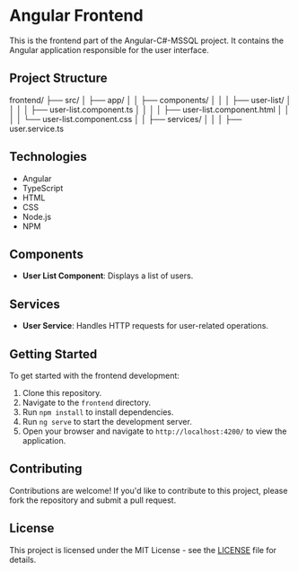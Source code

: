# Angular Frontend

This is the frontend part of the Angular-C#-MSSQL project. It contains the Angular application responsible for the user interface.

## Project Structure

frontend/
├── src/
│ ├── app/
│ │ ├── components/
│ │ │ ├── user-list/
│ │ │ │ ├── user-list.component.ts
│ │ │ │ ├── user-list.component.html
│ │ │ │ └── user-list.component.css
│ │ ├── services/
│ │ │ ├── user.service.ts


## Technologies

- Angular
- TypeScript
- HTML
- CSS
- Node.js
- NPM



## Components

- **User List Component**: Displays a list of users.

## Services

- **User Service**: Handles HTTP requests for user-related operations.

## Getting Started

To get started with the frontend development:

1. Clone this repository.
2. Navigate to the `frontend` directory.
3. Run `npm install` to install dependencies.
4. Run `ng serve` to start the development server.
5. Open your browser and navigate to `http://localhost:4200/` to view the application.

## Contributing

Contributions are welcome! If you'd like to contribute to this project, please fork the repository and submit a pull request.

## License

This project is licensed under the MIT License - see the [LICENSE](LICENSE) file for details.
